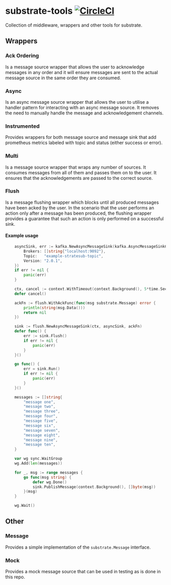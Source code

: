 # substrate-tools [![CircleCI](https://circleci.com/gh/uw-labs/substrate-tools.svg?style=svg)](https://circleci.com/gh/uw-labs/substrate-tools)
Collection of middleware, wrappers and other tools for substrate.

## Wrappers

### Ack Ordering
Is a message source wrapper that allows the user to acknowledge messages in any order and it will ensure
messages are sent to the actual message source in the same order they are consumed.

### Async
Is an async message source wrapper that allows the user to utilise a handler pattern for interacting
with an async message source. It removes the need to manually handle the message and acknowledgement
channels.

### Instrumented
Provides wrappers for both message source and message sink that add prometheus metrics labeled with topic and status (either success or error).

### Multi
Is a message source wrapper that wraps any number of sources. It consumes messages from all of them and passes them on to the user.
It ensures that the acknowledgements are passed to the correct source.

### Flush
Is a message flushing wrapper which blocks until all produced messages have been acked by the user. In the scenario that the user performs an action only after a message has been produced, the flushing wrapper provides a guarantee that such an action is only performed on a successful sink.

#### Example usage

```go
	asyncSink, err := kafka.NewAsyncMessageSink(kafka.AsyncMessageSinkConfig{
		Brokers: []string{"localhost:9092"},
		Topic:   "example-stratesub-topic",
		Version: "2.0.1",
	})
	if err != nil {
		panic(err)
	}

	ctx, cancel := context.WithTimeout(context.Background(), 5*time.Second)
	defer cancel()

	ackFn := flush.WithAckFunc(func(msg substrate.Message) error {
		println(string(msg.Data()))
		return nil
	})

	sink := flush.NewAsyncMessageSink(ctx, asyncSink, ackFn)
	defer func() {
		err := sink.Flush()
		if err != nil {
			panic(err)
		}
	}()

	go func() {
		err = sink.Run()
		if err != nil {
			panic(err)
		}
	}()

	messages := []string{
		"message one",
		"message two",
		"message three",
		"message four",
		"message five",
		"message six",
		"message seven",
		"message eight",
		"message nine",
		"message ten",
	}

	var wg sync.WaitGroup
	wg.Add(len(messages))

	for _, msg := range messages {
		go func(msg string) {
			defer wg.Done()
			sink.PublishMessage(context.Background(), []byte(msg))
		}(msg)
	}

	wg.Wait()
```

## Other

### Message
Provides a simple implementation of the `substrate.Message` interface.

### Mock
Provides a mock message source that can be used in testing as is done in this repo.
